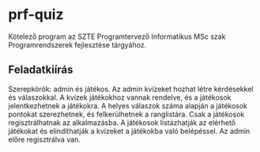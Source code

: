 # prf-quiz

Kötelező program az SZTE Programtervező Informatikus MSc szak Programrendszerek fejlesztése tárgyához.

## Feladatkiírás

Szerepkörök: admin és játékos.
Az admin kvízeket hozhat létre kérdésekkel és válaszokkal. A kvízek játékokhoz vannak rendelve, és a játékosok jelentkezhetnek a játékokra. A helyes válaszok száma alapján a játékosok pontokat szerezhetnek, és felkerülhetnek a ranglistára. Csak a játékosok regisztrálhatnak az alkalmazásba. A játékosok listázhatják az elérhető játékokat és elindíthatják a kvízeket a játékokba való belépéssel. Az admin előre regisztrálva van.
